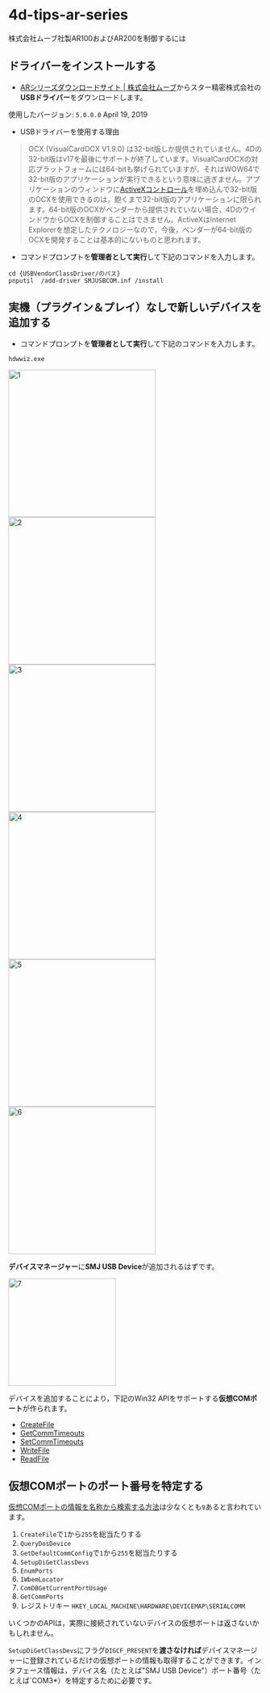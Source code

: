 # 4d-tips-ar-series
株式会社ムーブ社製AR100およびAR200を制御するには

## ドライバーをインストールする

* [ARシリーズダウンロードサイト | 株式会社ムーブ](https://www.move-p.jp/support/ardl.html)からスター精密株式会社の**USBドライバー**をダウンロードします。

使用したバージョン: `5.0.0.0` April 19, 2019

* USBドライバーを使用する理由

> OCX (VisualCardOCX V1.9.0) は32-bit版しか提供されていません。4Dの32-bit版はv17を最後にサポートが終了しています。VisualCardOCXの対応プラットフォームには64-bitも挙げられていますが，それはWOW64で32-bit版のアプリケーションが実行できるという意味に過ぎません。アプリケーションのウィンドウに[ActiveXコントロール](https://ja.wikipedia.org/wiki/ActiveX)を埋め込んで32-bit版のOCXを使用できるのは，飽くまで32-bit版のアプリケーションに限られます。64-bit版のOCXがベンダーから提供されていない場合，4DのウインドウからOCXを制御することはできません。ActiveXはInternet Explorerを想定したテクノロジーなので，今後，ベンダーが64-bit版のOCXを開発することは基本的にないものと思われます。

* コマンドプロンプトを**管理者として実行**して下記のコマンドを入力します。

```
cd {USBVendorClassDriver/のパス}
pnputil  /add-driver SMJUSBCOM.inf /install
````

## 実機（プラグイン＆プレイ）なしで新しいデバイスを追加する

* コマンドプロンプトを**管理者として実行**して下記のコマンドを入力します。

```
hdwwiz.exe
````

<img width="292" alt="1" src="https://user-images.githubusercontent.com/1725068/127724920-db81af2b-185a-4e4c-9388-3c6a32f7455e.png">
<img width="292" alt="2" src="https://user-images.githubusercontent.com/1725068/127724921-f51ddd3c-4a9c-4e54-bf67-5e127566d7e2.png">
<img width="292" alt="3" src="https://user-images.githubusercontent.com/1725068/127724931-1f80df6a-40a9-4116-b9bf-6f2baa3af675.png">
<img width="292" alt="4" src="https://user-images.githubusercontent.com/1725068/127724933-4482f885-925d-4da8-b30b-4b08cc94359c.png">
<img width="292" alt="5" src="https://user-images.githubusercontent.com/1725068/127724941-02d319cf-bd92-4e9e-9159-edf597e81388.png">
<img width="292" alt="6" src="https://user-images.githubusercontent.com/1725068/127724944-d400301c-00e6-4895-8ba5-7c811a365a73.png">

**デバイスマネージャー**に**SMJ USB Device**が追加されるはずです。

<img width="213" alt="7" src="https://user-images.githubusercontent.com/1725068/127725954-f722a44b-4e78-46a5-9b49-49f854df5dae.png">

デバイスを追加することにより，下記のWin32 APIをサポートする**仮想COMポート**が作られます。

* [CreateFile](https://docs.microsoft.com/en-us/windows/win32/api/fileapi/nf-fileapi-createfilew)  
* [GetCommTimeouts](https://docs.microsoft.com/en-us/windows/win32/api/winbase/nf-winbase-getcommtimeouts)  
* [SetCommTimeouts](https://docs.microsoft.com/en-us/windows/win32/api/winbase/nf-winbase-setcommtimeouts)  
* [WriteFile](https://docs.microsoft.com/en-us/windows/win32/api/fileapi/nf-fileapi-writefile)  
* [ReadFile](https://docs.microsoft.com/en-us/windows/win32/api/fileapi/nf-fileapi-readfile)  

## 仮想COMポートのポート番号を特定する

[仮想COMポートの情報を名称から検索する方法](https://stackoverflow.com/questions/1388871/how-do-i-get-a-list-of-available-serial-ports-in-win32)は少なくとも`9`あると言われています。

1. `CreateFile`で`1`から`255`を総当たりする
1. `QueryDosDevice`
1. `GetDefaultCommConfig`で`1`から`255`を総当たりする
1. `SetupDiGetClassDevs`
1. `EnumPorts`
1. `IWbemLocator`
1. `ComDBGetCurrentPortUsage` 
1. `GetCommPorts`
1. レジストリキー `HKEY_LOCAL_MACHINE\HARDWARE\DEVICEMAP\SERIALCOMM`

いくつかのAPIは，実際に接続されていないデバイスの仮想ポートは返さないかもしれません。

`SetupDiGetClassDevs`にフラグ`DIGCF_PRESENT`を**渡さなければ**デバイスマネージャーに登録されているだけの仮想ポートの情報も取得することができます。インタフェース情報は，デバイス名（たとえば"SMJ USB Device"）ポート番号（たとえば`COM3*）を特定するために必要です。
